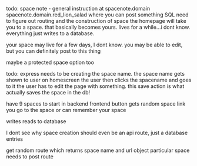 
todo:
space note - general instruction at spacenote.domain
spacenote.domain.red_lion_salad where you can post something
SQL
need to figure out routing and the construction of space 
the homepage will take you to a space. that basically becomes yours. lives for a while...i dont know. everything just writes to a database.

your space may live for a few days, I dont know. you may be able to edit, but you can definitely post to this thing 

maybe a protected space option too 

todo:
express needs to be creating the space name. 
the space name gets shown to user on homescreen
the user then clicks the spacename and goes to it
the user has to edit the page with something. this save action is what actually saves the space in the db! 



have 9 spaces to start in backend 
frontend button gets random space link
you go to the space or can remember your space 

writes reads to database 



I dont see why space creation should even be an api route, just a database entries

get random route which returns space name and url object 
particular space needs to post route 



